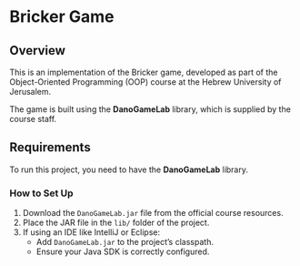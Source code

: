 # Bricker Game

## Overview  
This is an implementation of the Bricker game, developed as part of the Object-Oriented Programming (OOP) 
course at the Hebrew University of Jerusalem.  

The game is built using the **DanoGameLab** library, which is supplied by the course staff.  

## Requirements  
To run this project, you need to have the **DanoGameLab** library.  

### **How to Set Up**  
1. Download the `DanoGameLab.jar` file from the official course resources.  
2. Place the JAR file in the `lib/` folder of the project.  
3. If using an IDE like IntelliJ or Eclipse:  
   - Add `DanoGameLab.jar` to the project’s classpath.  
   - Ensure your Java SDK is correctly configured.  


